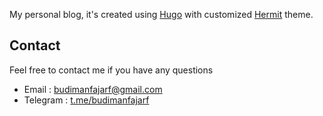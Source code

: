 My personal blog, it's created using [Hugo](https://themes.gohugo.io/) with customized [Hermit](https://themes.gohugo.io/hermit/) theme.

## Contact

Feel free to contact me if you have any questions

* Email : [budimanfajarf@gmail.com](mailto:budimanfajarf@gmail.com)
* Telegram : [t.me/budimanfajarf](https://t.me/budimanfajarf)
